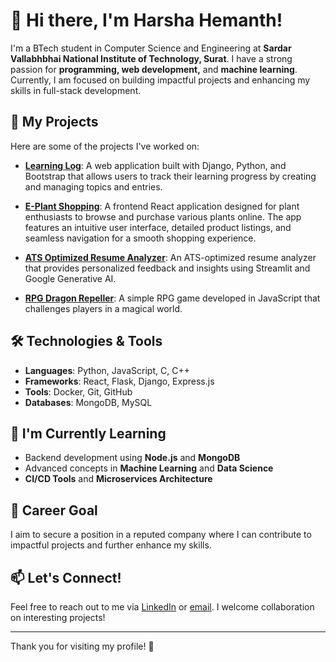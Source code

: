 # 👋 Hi there, I'm Harsha Hemanth!

I'm a BTech student in Computer Science and Engineering at **Sardar Vallabhbhai National Institute of Technology, Surat**. I have a strong passion for **programming, web development,** and **machine learning**. Currently, I am focused on building impactful projects and enhancing my skills in full-stack development.

## 🚀 My Projects


Here are some of the projects I've worked on:

- **[Learning Log](https://github.com/Harsha-Hemanth/learning-log)**: A web application built with Django, Python, and Bootstrap that allows users to track their learning progress by creating and managing topics and entries.

- **[E-Plant Shopping](https://github.com/Harsha-Hemanth/e-plantShopping)**: A frontend React application designed for plant enthusiasts to browse and purchase various plants online. The app features an intuitive user interface, detailed product listings, and seamless navigation for a smooth shopping experience.

- **[ATS Optimized Resume Analyzer](https://github.com/Harsha-Hemanth/ATS-Optimized-Resume-Analyzer)**: An ATS-optimized resume analyzer that provides personalized feedback and insights using Streamlit and Google Generative AI.
  
- **[RPG Dragon Repeller](https://github.com/Harsha-Hemanth/RPG_Dragon_Repeller)**: A simple RPG game developed in JavaScript that challenges players in a magical world.

## 🛠️ Technologies & Tools
- **Languages**: Python, JavaScript, C, C++
- **Frameworks**: React, Flask, Django, Express.js
- **Tools**: Docker, Git, GitHub
- **Databases**: MongoDB, MySQL

## 🌱 I'm Currently Learning
- Backend development using **Node.js** and **MongoDB**
- Advanced concepts in **Machine Learning** and **Data Science**
- **CI/CD Tools** and **Microservices Architecture**

## 💼 Career Goal
I aim to secure a position in a reputed company where I can contribute to impactful projects and further enhance my skills.

## 📫 Let's Connect!
Feel free to reach out to me via [LinkedIn](https://www.linkedin.com/in/harsha-hemanth) or [email](mailto:gurramhemanth1929253@gmail.com). I welcome collaboration on interesting projects!

---

Thank you for visiting my profile! 🌟

